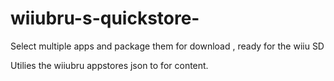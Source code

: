 # wiiubru-s-quickstore-
Select multiple apps and package them for download , ready for the wiiu SD

Utilies the wiiubru appstores json to for content.

